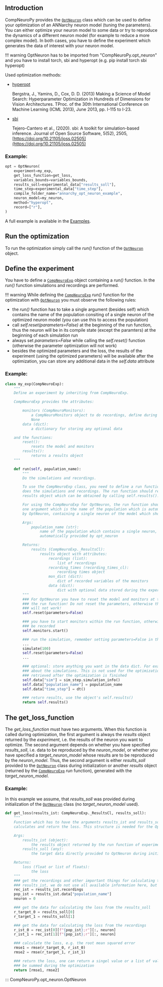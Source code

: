 ## Introduction
CompNeuroPy provides the [`OptNeuron`](#CompNeuroPy.opt_neuron.OptNeuron) class which can be used to define your optimization of an ANNarchy neuron model (tuning the parameters). You can either optimize your neuron model to some data or try to reproduce the dynamics of a different neuron model (for example to reduce a more complex model). In both cases, you have to define the experiment which generates the data of interest with your neuron model.

!!! warning
    OptNeuron has to be imported from "CompNeuroPy.opt_neuron" and you have to install torch, sbi and hyperopt (e.g. pip install torch sbi hyperopt)

Used optimization methods:

- [hyperopt](http://hyperopt.github.io/hyperopt/)

    Bergstra, J., Yamins, D., Cox, D. D. (2013) Making a Science of Model Search: Hyperparameter Optimization in Hundreds of Dimensions for Vision Architectures. TProc. of the 30th International Conference on Machine Learning (ICML 2013), June 2013, pp. I-115 to I-23.

- [sbi](https://sbi-dev.github.io/sbi/)

    Tejero-Cantero et al., (2020). sbi: A toolkit for simulation-based inference. Journal of Open Source Software, 5(52), 2505, [https://doi.org/10.21105/joss.02505](https://doi.org/10.21105/joss.02505)

### Example:
```python
opt = OptNeuron(
    experiment=my_exp,
    get_loss_function=get_loss,
    variables_bounds=variables_bounds,
    results_soll=experimental_data["results_soll"],
    time_step=experimental_data["time_step"],
    compile_folder_name="annarchy_opt_neuron_example",
    neuron_model=my_neuron,
    method="hyperopt",
    record=["r"],
)
```

A full example is available in the [Examples](../examples/opt_neuron.md).

## Run the optimization
To run the optimization simply call the _run()_ function of the [`OptNeuron`](#CompNeuroPy.opt_neuron.OptNeuron) object.

## Define the experiment
You have to define a [`CompNeuroExp`](define_experiment.md#CompNeuroPy.experiment.CompNeuroExp) object containing a _run()_ function. In the _run()_ function simulations and recordings are performed.

!!! warning
    While defining the [`CompNeuroExp`](define_experiment.md#CompNeuroPy.experiment.CompNeuroExp) _run()_ function for the optimization with [`OptNeuron`](#CompNeuroPy.opt_neuron.OptNeuron) you must observe the following rules:

- the _run()_ function has to take a single argument (besides self) which contains the name of the population consiting of a single neuron of the optimized neuron model (you can use this to access the population)
- call _self.reset(parameters=False)_ at the beginning of the run function, thus the neuron will be in its compile state (except the paramters) at the beginning of each simulation run
- always set _parameters=False_ while calling the _self.reset()_ function (otherwise the parameter optimization will not work)
- besides the optimized parameters and the loss, the results of the experiment (using the optimized parameters) will be available after the optimization, you can store any additional data in the _self.data_ attribute


### Example:
```python
class my_exp(CompNeuroExp):
    """
    Define an experiment by inheriting from CompNeuroExp.

    CompNeuroExp provides the attributes:

        monitors (CompNeuroMonitors):
            a CompNeuroMonitors object to do recordings, define during init otherwise
            None
        data (dict):
            a dictionary for storing any optional data

    and the functions:
        reset():
            resets the model and monitors
        results():
            returns a results object
    """

    def run(self, population_name):
        """
        Do the simulations and recordings.

        To use the CompNeuroExp class, you need to define a run function which
        does the simulations and recordings. The run function should return the
        results object which can be obtained by calling self.results().

        For using the CompNeuroExp for OptNeuron, the run function should have
        one argument which is the name of the population which is automatically created
        by OptNeuron, containing a single neuron of the model which should be optimized.

        Args:
            population_name (str):
                name of the population which contains a single neuron, this will be
                automatically provided by opt_neuron

        Returns:
            results (CompNeuroExp._ResultsCl):
                results object with attributes:
                    recordings (list):
                        list of recordings
                    recording_times (recording_times_cl):
                        recording times object
                    mon_dict (dict):
                        dict of recorded variables of the monitors
                    data (dict):
                        dict with optional data stored during the experiment
        """
        ### For OptNeuron you have to reset the model and monitors at the beginning of
        ### the run function! Do not reset the parameters, otherwise the optimization
        ### will not work!
        self.reset(parameters=False)

        ### you have to start monitors within the run function, otherwise nothing will
        ### be recorded
        self.monitors.start()

        ### run the simulation, remember setting parameters=False in the reset function!
        ...
        simulate(100)
        self.reset(parameters=False)
        ...

        ### optional: store anything you want in the data dict. For example infomration
        ### about the simulations. This is not used for the optimization but can be
        ### retrieved after the optimization is finished
        self.data["sim"] = sim_step.simulation_info()
        self.data["population_name"] = population_name
        self.data["time_step"] = dt()

        ### return results, use the object's self.results()
        return self.results()
```

## The get_loss_function
The _get_loss_function_ must have two arguments. When this function is called during optimization, the first argument is always the _results_ object returned by the _experiment_, i.e. the results of the neuron you want to optimize. The second argument depends on whether you have specified _results_soll_, i.e. data to be reproduced by the _neuron_model_, or whether you have specified a _target_neuron_model_ whose results are to be reproduced by the _neuron_model_. Thus, the second argument is either _results_soll_ provided to the [`OptNeuron`](#CompNeuroPy.opt_neuron.OptNeuron) class during initialization or another _results_ object (returned by the [`CompNeuroExp`](define_experiment.md#CompNeuroPy.experiment.CompNeuroExp) _run_ function), generated with the _target_neuron_model_.

### Example:
In this example we assume, that _results_soll_ was provided during initialization of the [`OptNeuron`](#CompNeuroPy.opt_neuron.OptNeuron) class (no _target_neuron_model_ used).
```python
def get_loss(results_ist: CompNeuroExp._ResultsCl, results_soll):
    """
    Function which has to have the arguments results_ist and results_soll and should
    calculates and return the loss. This structure is needed for the OptNeuron class.

    Args:
        results_ist (object):
            the results object returned by the run function of experiment (see above)
        results_soll (any):
            the target data directly provided to OptNeuron during initialization

    Returns:
        loss (float or list of floats):
            the loss
    """
    ### get the recordings and other important things for calculating the loss from
    ### results_ist, we do not use all available information here, but you could
    rec_ist = results_ist.recordings
    pop_ist = results_ist.data["population_name"]
    neuron = 0

    ### get the data for calculating the loss from the results_soll
    r_target_0 = results_soll[0]
    r_target_1 = results_soll[1]

    ### get the data for calculating the loss from the recordings
    r_ist_0 = rec_ist[0][f"{pop_ist};r"][:, neuron]
    r_ist_1 = rec_ist[1][f"{pop_ist};r"][:, neuron]

    ### calculate the loss, e.g. the root mean squared error
    rmse1 = rmse(r_target_0, r_ist_0)
    rmse2 = rmse(r_target_1, r_ist_1)

    ### return the loss, one can return a singel value or a list of values which will
    ### be summed during the optimization
    return [rmse1, rmse2]
```

::: CompNeuroPy.opt_neuron.OptNeuron